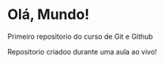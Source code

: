 # Olá, Mundo!
 Primeiro repositorio do curso de Git e Github

 Repositorio criadoo durante uma aula ao vivo!
